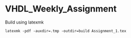 # VHDL_Weekly_Assignment

Build using latexmk 

```
latexmk -pdf -auxdir=.tmp -outdir=build Assignment_1.tex
```
